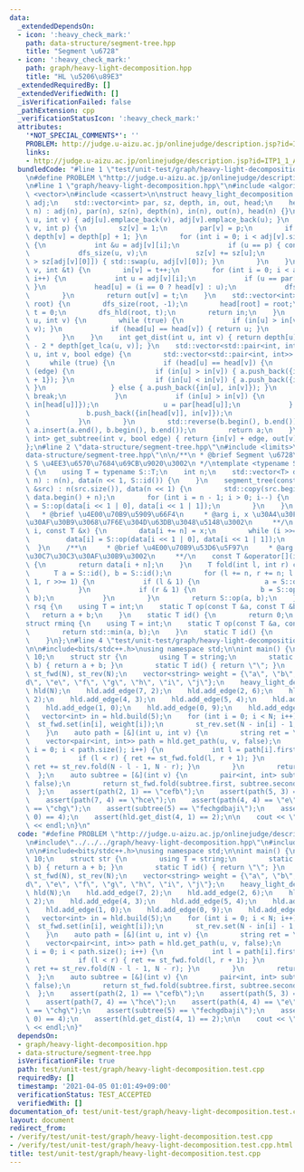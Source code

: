 ```yaml
---
data:
  _extendedDependsOn:
  - icon: ':heavy_check_mark:'
    path: data-structure/segment-tree.hpp
    title: "Segment \u6728"
  - icon: ':heavy_check_mark:'
    path: graph/heavy-light-decomposition.hpp
    title: "HL \u5206\u89E3"
  _extendedRequiredBy: []
  _extendedVerifiedWith: []
  _isVerificationFailed: false
  _pathExtension: cpp
  _verificationStatusIcon: ':heavy_check_mark:'
  attributes:
    '*NOT_SPECIAL_COMMENTS*': ''
    PROBLEM: http://judge.u-aizu.ac.jp/onlinejudge/description.jsp?id=ITP1_1_A&lang=ja
    links:
    - http://judge.u-aizu.ac.jp/onlinejudge/description.jsp?id=ITP1_1_A&lang=ja
  bundledCode: "#line 1 \"test/unit-test/graph/heavy-light-decomposition.test.cpp\"\
    \n#define PROBLEM \"http://judge.u-aizu.ac.jp/onlinejudge/description.jsp?id=ITP1_1_A&lang=ja\"\
    \n#line 1 \"graph/heavy-light-decomposition.hpp\"\n#include <algorithm>\n#include\
    \ <vector>\n#include <cassert>\n\nstruct heavy_light_decomposition {\n    std::vector<std::vector<int>>\
    \ adj;\n    std::vector<int> par, sz, depth, in, out, head;\n    heavy_light_decomposition(int\
    \ n) : adj(n), par(n), sz(n), depth(n), in(n), out(n), head(n) {}\n    void add_edge(int\
    \ u, int v) { adj[u].emplace_back(v), adj[v].emplace_back(u); }\n    void dfs_size(int\
    \ v, int p) {\n        sz[v] = 1;\n        par[v] = p;\n        if (p != -1) {\
    \ depth[v] = depth[p] + 1; }\n        for (int i = 0; i < adj[v].size(); i++)\
    \ {\n            int &u = adj[v][i];\n            if (u == p) { continue; }\n\
    \            dfs_size(u, v);\n            sz[v] += sz[u];\n            if (sz[u]\
    \ > sz[adj[v][0]]) { std::swap(u, adj[v][0]); }\n        }\n    }\n    int dfs_hld(int\
    \ v, int &t) {\n        in[v] = t++;\n        for (int i = 0; i < adj[v].size();\
    \ i++) {\n            int u = adj[v][i];\n            if (u == par[v]) { continue;\
    \ }\n            head[u] = (i == 0 ? head[v] : u);\n            dfs_hld(u, t);\n\
    \        }\n        return out[v] = t;\n    }\n    std::vector<int> build(int\
    \ root) {\n        dfs_size(root, -1);\n        head[root] = root;\n        int\
    \ t = 0;\n        dfs_hld(root, t);\n        return in;\n    }\n    int get_lca(int\
    \ u, int v) {\n        while (true) {\n            if (in[u] > in[v]) { std::swap(u,\
    \ v); }\n            if (head[u] == head[v]) { return u; }\n            v = par[head[v]];\n\
    \        }\n    }\n    int get_dist(int u, int v) { return depth[u] + depth[v]\
    \ - 2 * depth[get_lca(u, v)]; }\n    std::vector<std::pair<int, int>> get_path(int\
    \ u, int v, bool edge) {\n        std::vector<std::pair<int, int>> a, b;\n   \
    \     while (true) {\n            if (head[u] == head[v]) {\n                if\
    \ (edge) {\n                    if (in[u] > in[v]) { a.push_back({in[u], in[v]\
    \ + 1}); }\n                    if (in[u] < in[v]) { a.push_back({in[u] + 1, in[v]});\
    \ }\n                } else { a.push_back({in[u], in[v]}); }\n               \
    \ break;\n            }\n            if (in[u] > in[v]) {\n                a.push_back({in[u],\
    \ in[head[u]]});\n                u = par[head[u]];\n            } else {\n  \
    \              b.push_back({in[head[v]], in[v]});\n                v = par[head[v]];\n\
    \            }\n        }\n        std::reverse(b.begin(), b.end());\n       \
    \ a.insert(a.end(), b.begin(), b.end());\n        return a;\n    }\n    std::pair<int,\
    \ int> get_subtree(int v, bool edge) { return {in[v] + edge, out[v] - 1}; }\n\
    };\n#line 2 \"data-structure/segment-tree.hpp\"\n#include <limits>\n#line 4 \"\
    data-structure/segment-tree.hpp\"\n\n/**\n * @brief Segment \u6728\n * @tparam\
    \ S \u4EE3\u6570\u7684\u69CB\u9020\u3002\n */\ntemplate <typename S> struct segment_tree\
    \ {\n    using T = typename S::T;\n    int n;\n    std::vector<T> data;\n    segment_tree(int\
    \ n) : n(n), data(n << 1, S::id()) {\n    }\n    segment_tree(const std::vector<T>\
    \ &src) : n(src.size()), data(n << 1) {\n        std::copy(src.begin(), src.end(),\
    \ data.begin() + n);\n        for (int i = n - 1; i > 0; i--) {\n            data[i]\
    \ = S::op(data[i << 1 | 0], data[i << 1 | 1]);\n        }\n    }\n    /**\n  \
    \   * @brief \u4E00\u70B9\u5909\u66F4\n     * @arg i, x \u30A4\u30F3\u30C7\u30C3\
    \u30AF\u30B9\u3068\u7F6E\u304D\u63DB\u3048\u5148\u3002\n     **/\n    void set(int\
    \ i, const T &x) {\n        data[i += n] = x;\n        while (i >>= 1) {\n   \
    \         data[i] = S::op(data[i << 1 | 0], data[i << 1 | 1]);\n        }\n  \
    \  }\n    /**\n     * @brief \u4E00\u70B9\u53D6\u5F97\n     * @arg i \u30A4\u30F3\
    \u30C7\u30C3\u30AF\u30B9\u3002\n     **/\n    const T &operator[](int i) const\
    \ {\n        return data[i + n];\n    }\n    T fold(int l, int r) const {\n  \
    \      T a = S::id(), b = S::id();\n        for (l += n, r += n; l < r; l >>=\
    \ 1, r >>= 1) {\n            if (l & 1) {\n                a = S::op(a, data[l++]);\n\
    \            }\n            if (r & 1) {\n                b = S::op(data[--r],\
    \ b);\n            }\n        }\n        return S::op(a, b);\n    }\n};\n\nstruct\
    \ rsq {\n    using T = int;\n    static T op(const T &a, const T &b) {\n     \
    \   return a + b;\n    }\n    static T id() {\n        return 0;\n    }\n};\n\n\
    struct rminq {\n    using T = int;\n    static T op(const T &a, const T &b) {\n\
    \        return std::min(a, b);\n    }\n    static T id() {\n        return std::numeric_limits<T>::max();\n\
    \    }\n};\n#line 4 \"test/unit-test/graph/heavy-light-decomposition.test.cpp\"\
    \n\n#include<bits/stdc++.h>\nusing namespace std;\n\nint main() {\n    int N =\
    \ 10;\n    struct str {\n        using T = string;\n        static T op(T a, T\
    \ b) { return a + b; }\n        static T id() { return \"\"; }\n    };\n    segment_tree<str>\
    \ st_fwd(N), st_rev(N);\n    vector<string> weight = {\"a\", \"b\", \"c\", \"\
    d\", \"e\", \"f\", \"g\", \"h\", \"i\", \"j\"};\n    heavy_light_decomposition\
    \ hld(N);\n    hld.add_edge(7, 2);\n    hld.add_edge(2, 6);\n    hld.add_edge(4,\
    \ 2);\n    hld.add_edge(4, 3);\n    hld.add_edge(5, 4);\n    hld.add_edge(5, 1);\n\
    \    hld.add_edge(1, 0);\n    hld.add_edge(0, 9);\n    hld.add_edge(5, 8);\n \
    \   vector<int> in = hld.build(5);\n    for (int i = 0; i < N; i++) {\n      \
    \  st_fwd.set(in[i], weight[i]);\n        st_rev.set(N - in[i] - 1, weight[i]);\n\
    \    }\n    auto path = [&](int u, int v) {\n        string ret = \"\";\n    \
    \    vector<pair<int, int>> path = hld.get_path(u, v, false);\n        for (int\
    \ i = 0; i < path.size(); i++) {\n            int l = path[i].first, r = path[i].second;\n\
    \            if (l < r) { ret += st_fwd.fold(l, r + 1); }\n            else {\
    \ ret += st_rev.fold(N - l - 1, N - r); }\n        }\n        return ret;\n  \
    \  };\n    auto subtree = [&](int v) {\n        pair<int, int> subtree = hld.get_subtree(v,\
    \ false);\n        return st_fwd.fold(subtree.first, subtree.second + 1);\n  \
    \  };\n    assert(path(2, 1) == \"cefb\");\n    assert(path(5, 3) == \"fed\");\n\
    \    assert(path(7, 4) == \"hce\");\n    assert(path(4, 4) == \"e\");\n    assert(subtree(2)\
    \ == \"chg\");\n    assert(subtree(5) == \"fechgdbaji\");\n    assert(hld.get_dist(2,\
    \ 0) == 4);\n    assert(hld.get_dist(4, 1) == 2);\n\n    cout << \"Hello World\"\
    \ << endl;\n}\n"
  code: "#define PROBLEM \"http://judge.u-aizu.ac.jp/onlinejudge/description.jsp?id=ITP1_1_A&lang=ja\"\
    \n#include\"../../../graph/heavy-light-decomposition.hpp\"\n#include\"../../../data-structure/segment-tree.hpp\"\
    \n\n#include<bits/stdc++.h>\nusing namespace std;\n\nint main() {\n    int N =\
    \ 10;\n    struct str {\n        using T = string;\n        static T op(T a, T\
    \ b) { return a + b; }\n        static T id() { return \"\"; }\n    };\n    segment_tree<str>\
    \ st_fwd(N), st_rev(N);\n    vector<string> weight = {\"a\", \"b\", \"c\", \"\
    d\", \"e\", \"f\", \"g\", \"h\", \"i\", \"j\"};\n    heavy_light_decomposition\
    \ hld(N);\n    hld.add_edge(7, 2);\n    hld.add_edge(2, 6);\n    hld.add_edge(4,\
    \ 2);\n    hld.add_edge(4, 3);\n    hld.add_edge(5, 4);\n    hld.add_edge(5, 1);\n\
    \    hld.add_edge(1, 0);\n    hld.add_edge(0, 9);\n    hld.add_edge(5, 8);\n \
    \   vector<int> in = hld.build(5);\n    for (int i = 0; i < N; i++) {\n      \
    \  st_fwd.set(in[i], weight[i]);\n        st_rev.set(N - in[i] - 1, weight[i]);\n\
    \    }\n    auto path = [&](int u, int v) {\n        string ret = \"\";\n    \
    \    vector<pair<int, int>> path = hld.get_path(u, v, false);\n        for (int\
    \ i = 0; i < path.size(); i++) {\n            int l = path[i].first, r = path[i].second;\n\
    \            if (l < r) { ret += st_fwd.fold(l, r + 1); }\n            else {\
    \ ret += st_rev.fold(N - l - 1, N - r); }\n        }\n        return ret;\n  \
    \  };\n    auto subtree = [&](int v) {\n        pair<int, int> subtree = hld.get_subtree(v,\
    \ false);\n        return st_fwd.fold(subtree.first, subtree.second + 1);\n  \
    \  };\n    assert(path(2, 1) == \"cefb\");\n    assert(path(5, 3) == \"fed\");\n\
    \    assert(path(7, 4) == \"hce\");\n    assert(path(4, 4) == \"e\");\n    assert(subtree(2)\
    \ == \"chg\");\n    assert(subtree(5) == \"fechgdbaji\");\n    assert(hld.get_dist(2,\
    \ 0) == 4);\n    assert(hld.get_dist(4, 1) == 2);\n\n    cout << \"Hello World\"\
    \ << endl;\n}"
  dependsOn:
  - graph/heavy-light-decomposition.hpp
  - data-structure/segment-tree.hpp
  isVerificationFile: true
  path: test/unit-test/graph/heavy-light-decomposition.test.cpp
  requiredBy: []
  timestamp: '2021-04-05 01:01:49+09:00'
  verificationStatus: TEST_ACCEPTED
  verifiedWith: []
documentation_of: test/unit-test/graph/heavy-light-decomposition.test.cpp
layout: document
redirect_from:
- /verify/test/unit-test/graph/heavy-light-decomposition.test.cpp
- /verify/test/unit-test/graph/heavy-light-decomposition.test.cpp.html
title: test/unit-test/graph/heavy-light-decomposition.test.cpp
---
```

